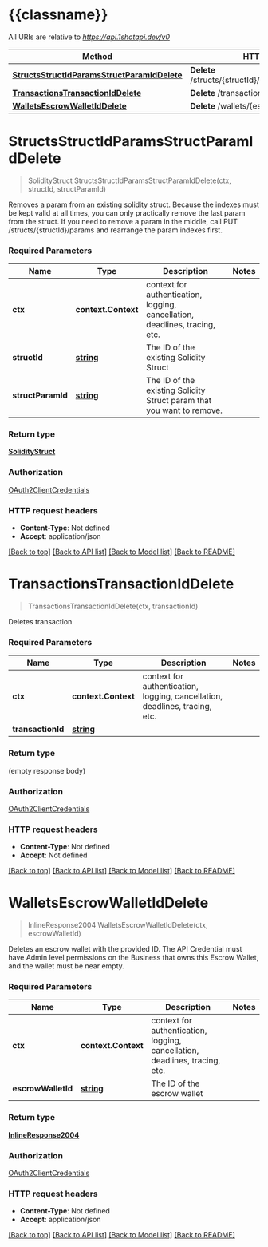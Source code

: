 # {{classname}}

All URIs are relative to *https://api.1shotapi.dev/v0*

Method | HTTP request | Description
------------- | ------------- | -------------
[**StructsStructIdParamsStructParamIdDelete**](DeleteApi.md#StructsStructIdParamsStructParamIdDelete) | **Delete** /structs/{structId}/params/{structParamId} | 
[**TransactionsTransactionIdDelete**](DeleteApi.md#TransactionsTransactionIdDelete) | **Delete** /transactions/{transactionId} | 
[**WalletsEscrowWalletIdDelete**](DeleteApi.md#WalletsEscrowWalletIdDelete) | **Delete** /wallets/{escrowWalletId} | 

# **StructsStructIdParamsStructParamIdDelete**
> SolidityStruct StructsStructIdParamsStructParamIdDelete(ctx, structId, structParamId)


Removes a param from an existing solidity struct. Because the indexes must be kept valid at all times, you can only practically remove the last param from the struct. If you need to remove a param in the middle, call PUT /structs/{structId}/params and rearrange the param indexes first.

### Required Parameters

Name | Type | Description  | Notes
------------- | ------------- | ------------- | -------------
 **ctx** | **context.Context** | context for authentication, logging, cancellation, deadlines, tracing, etc.
  **structId** | [**string**](.md)| The ID of the existing Solidity Struct | 
  **structParamId** | [**string**](.md)| The ID of the existing Solidity Struct param that you want to remove. | 

### Return type

[**SolidityStruct**](SolidityStruct.md)

### Authorization

[OAuth2ClientCredentials](../README.md#OAuth2ClientCredentials)

### HTTP request headers

 - **Content-Type**: Not defined
 - **Accept**: application/json

[[Back to top]](#) [[Back to API list]](../README.md#documentation-for-api-endpoints) [[Back to Model list]](../README.md#documentation-for-models) [[Back to README]](../README.md)

# **TransactionsTransactionIdDelete**
> TransactionsTransactionIdDelete(ctx, transactionId)


Deletes transaction

### Required Parameters

Name | Type | Description  | Notes
------------- | ------------- | ------------- | -------------
 **ctx** | **context.Context** | context for authentication, logging, cancellation, deadlines, tracing, etc.
  **transactionId** | [**string**](.md)|  | 

### Return type

 (empty response body)

### Authorization

[OAuth2ClientCredentials](../README.md#OAuth2ClientCredentials)

### HTTP request headers

 - **Content-Type**: Not defined
 - **Accept**: Not defined

[[Back to top]](#) [[Back to API list]](../README.md#documentation-for-api-endpoints) [[Back to Model list]](../README.md#documentation-for-models) [[Back to README]](../README.md)

# **WalletsEscrowWalletIdDelete**
> InlineResponse2004 WalletsEscrowWalletIdDelete(ctx, escrowWalletId)


Deletes an escrow wallet with the provided ID. The API Credential must have Admin level permissions on the Business that owns this Escrow Wallet, and the wallet must be near empty.

### Required Parameters

Name | Type | Description  | Notes
------------- | ------------- | ------------- | -------------
 **ctx** | **context.Context** | context for authentication, logging, cancellation, deadlines, tracing, etc.
  **escrowWalletId** | [**string**](.md)| The ID of the escrow wallet | 

### Return type

[**InlineResponse2004**](inline_response_200_4.md)

### Authorization

[OAuth2ClientCredentials](../README.md#OAuth2ClientCredentials)

### HTTP request headers

 - **Content-Type**: Not defined
 - **Accept**: application/json

[[Back to top]](#) [[Back to API list]](../README.md#documentation-for-api-endpoints) [[Back to Model list]](../README.md#documentation-for-models) [[Back to README]](../README.md)


